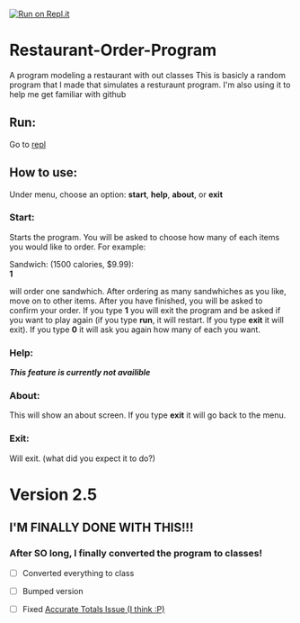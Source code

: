 [![Run on Repl.it](https://repl.it/badge/github/hhbo62/Restaurant-Order-Program)](https://Restaurant-Order-Program.hhbo64.repl.run)
# Restaurant-Order-Program
A program modeling a restaurant with out classes
This is basicly a random program that I made that simulates a resturaunt program. I'm also using it to help me get
familiar with github

## Run:
Go to [repl](https://Restaurant-Order-Program.hhbo64.repl.run)

## How to use:
Under menu, choose an option: **start**, **help**, **about**, or **exit**

### Start:
Starts the program. You will be asked to choose how many of each items you would like to order. For example:

Sandwich: (1500 calories, $9.99):  
**1**

will order one sandwhich. After ordering as many sandwhiches as you like, move on to other items. After you have finished, you will be asked to confirm your order.
If you type **1** you will exit the program and be asked if you want to play again (if you type **run**, it will restart. If you type **exit** it will exit). If you type **0** it
will ask you again how many of each you want.

### Help:
***This feature is currently not availible***

### About:
This will show an about screen. If you type **exit** it will go back to the menu.

### Exit:
Will exit. (what did you expect it to do?)

# Version 2.5
## **I'M FINALLY DONE WITH THIS!!!**
### After SO long, I finally converted the program to classes!

- [ ] Converted everything to class

- [ ]  Bumped version

- [ ] Fixed [Accurate Totals Issue (I think :P)](https://github.com/hhbo62/Restaurant-Order-Program/issues/1)
